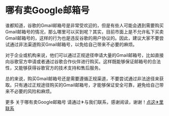 # 哪有卖Google邮箱号

谁都知道，谷歌的Gmail邮箱号是非常受欢迎的，但是有些人可能会遇到需要购买Gmail邮箱号的情况，那么哪里可以买到呢？其实，目前市面上是不允许私下买卖Gmail邮箱号的，这样的行为也是违反谷歌的用户协议的。因此，建议大家不要尝试通过非法渠道购买Gmail邮箱号，以免给自己带来不必要的麻烦。

对于企业或机构来说，他们可以通过正规途径申请大量的Gmail邮箱号，比如直接向谷歌官方申请或者通过谷歌合作伙伴进行购买。这样既能够保证邮箱号的合法性，又能够获得谷歌官方的技术支持和售后服务。

总的来说，购买Gmail邮箱号还是需要遵循正规渠道，不要尝试通过非法途径来获取。只有通过正规途径购买的Gmail邮箱号，才能够保证安全可靠，避免给自己带来不必要的风险和麻烦。

更多 关于哪有卖Google邮箱号 请通过✈与我们联系，感谢阅读，谢谢！[点这✈里联系](https://b.k02.cc)